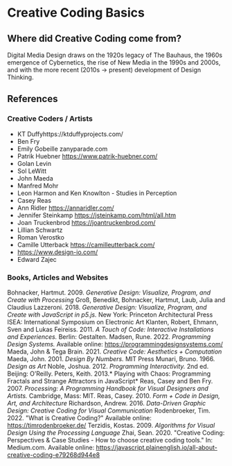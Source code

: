 # Creative Coding Basics

## Where did Creative Coding come from?
Digital Media Design draws on the 1920s legacy of The Bauhaus, the 1960s emergence of Cybernetics, the rise of New Media in the 1990s and 2000s, and with the more recent (2010s -> present) development of Design Thinking. 

## References
### Creative Coders / Artists

- KT Duffyhttps://ktduffyprojects.com/
- Ben Fry
- Emily Gobeille zanyparade.com
- Patrik Huebner https://www.patrik-huebner.com/
- Golan Levin
- Sol LeWitt
- John Maeda
- Manfred Mohr
- Leon Harmon and Ken Knowlton - Studies in Perception
- Casey Reas
- Ann Ridler https://annaridler.com/
- Jennifer Steinkamp https://jsteinkamp.com/html/all.htm
- Joan Truckenbrod https://joantruckenbrod.com/
- Lillian Schwartz
- Roman Verostko
- Camille Utterback https://camilleutterback.com/
- https://www.design-io.com/
- Edward Zajec


### Books, Articles and Websites

Bohnacker, Hartmut. 2009. *Generative Design: Visualize, Program, and Create with Processing*
Groß, Benedikt, Bohnacker, Hartmut, Laub, Julia and Claudius Lazzeroni. 2018. *Generative Design: Visualize, Program, and Create with JavaScript in p5.js.* New York: Princeton Architectural Press
ISEA: International Symposium on Electronic Art
Klanten, Robert, Ehmann, Sven and Lukas Feireiss. 2011. *A Touch of Code: Interactive Installations and Experiences.* Berlin: Gestalten.
Madsen, Rune. 2022. *Programming Design Systems.* Available online: https://programmingdesignsystems.com/
Maeda, John & Tega Brain. 2021. *Creative Code: Aesthetics + Computation*
Maeda, John. 2001. *Design By Numbers.* MIT Press
Munari, Bruno. 1966. *Design as Art*
Noble, Joshua. 2012. *Programming Interactivity.* 2nd ed. Beijing: O’Reilly.
Peters, Keith. 2013.* Playing with Chaos: Programming Fractals and Strange Attractors in JavaScript*
Reas, Casey and Ben Fry. 2007. *Processing: A Programming Handbook for Visual Designers and Artists.* Cambridge, Mass: MIT.
Reas, Casey. 2010. *Form + Code in Design, Art, and Architecture*
Richardson, Andrew. 2016. *Data-Driven Graphic Design: Creative Coding for Visual Communication*
Rodenbroeker, Tim. 2022. "What is Creative Coding?" Available online: https://timrodenbroeker.de/
Terzidis, Kostas. 2009. *Algorithms for Visual Design Using the Processing Language*
Zhai, Sean. 2020. "Creative Coding: Perspectives & Case Studies - How to choose creative coding tools." In: Medium.com. Available online: https://javascript.plainenglish.io/all-about-creative-coding-e79268d944e8


